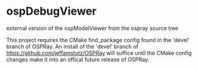 # ospDebugViewer
external version of the ospModelViewer from the ospray source tree

This project requires the CMake find_package config found in the 'devel' branch of OSPRay. An install of the 'devel'
branch of https://github.com/jeffamstutz/OSPRay will suffice until the CMake config changes make it into an offical
future release of OSPRay.
